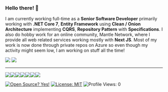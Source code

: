 ### Hello there! 👋

<p>
  I am currently working full-time as a <b>Senior Software Developer</b> primarily working with <b>.NET Core 7</b>, <b>Entity Framework</b> using <b>Clean / Onion Architecture</b> implementing <b>CQRS</b>, <b>Repository Pattern</b> with <b>Specifications</b>. I also do hobby work for an online community, Mantle Network, where I provide all web related services working mostly with <b>Next JS</b>. Most of my work is now done through private repos on Azure so even though my activity might seem low, I am working on stuff all the time!
</p>

<p>
  <img src ="https://github-readme-stats.vercel.app/api?username=Scarso327&show_icons=true&hide_border=true&include_all_commits=true&count_private=true&theme=dark">
  <img src ="https://github-readme-stats.vercel.app/api/top-langs/?username=Scarso327&layout=compact&hide_border=true&langs_count=8&theme=dark">
</p>

---

<img src="https://img.shields.io/badge/git%20-%23F05033.svg?&style=for-the-badge&logo=git&logoColor=white"/><img src="https://img.shields.io/badge/c%23%20-%23239120.svg?&style=for-the-badge&logo=c-sharp&logoColor=white"/><img src="https://img.shields.io/badge/html5%20-%23E34F26.svg?&style=for-the-badge&logo=html5&logoColor=white"/><img src="https://img.shields.io/badge/css3%20-%231572B6.svg?&style=for-the-badge&logo=css3&logoColor=white"/><img src="https://img.shields.io/badge/javascript%20-%23323330.svg?&style=for-the-badge&logo=javascript&logoColor=%23F7DF1E"/><img src="https://img.shields.io/badge/python%20-%2314354C.svg?&style=for-the-badge&logo=python&logoColor=white"/><img src="https://img.shields.io/badge/java-%23ED8B00.svg?&style=for-the-badge&logo=java&logoColor=white"/>

[![Open Source? Yes!](https://badgen.net/badge/Open%20Source%20%3F/Yes%21/blue?icon=github)](#)
[![License: MIT](https://img.shields.io/badge/License-MIT-blue.svg)](#)
![Profile Views: 0](https://komarev.com/ghpvc/?username=Scarso327)
